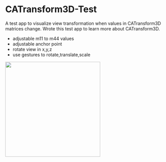 CATransform3D-Test
==================

A test app to visualize view transformation when values in CATransform3D matrices change. Wrote this test app to learn more about CATransform3D.

- adjustable m11 to m44 values
- adjustable anchor point
- rotate view in x,y,z
- use gestures to rotate,translate,scale

<img width=300 src="https://github.com/honcheng/CATransform3D-Test/raw/master/Screenshots/1.PNG"/>